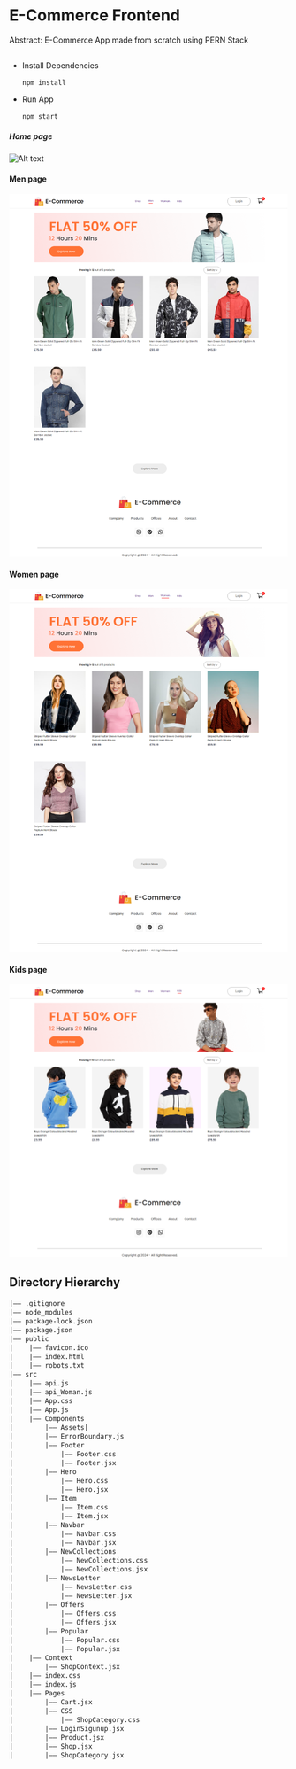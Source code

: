 E-Commerce Frontend
===
Abstract: E-Commerce App made from scratch using PERN Stack

## 
- Install Dependencies
  ```
  npm install
  ```
- Run App
  ```
  npm start
  ```

##### Home page
![Alt text](home.png)

#### Men page
![Alt text](men.png)

#### Women page
![Alt text](woman.png)

#### Kids page
![Alt text](kids.png)

## Directory Hierarchy
```
|—— .gitignore
|—— node_modules
|—— package-lock.json
|—— package.json
|—— public
|    |—— favicon.ico
|    |—— index.html
|    |—— robots.txt
|—— src
|    |—— api.js
|    |—— api_Woman.js
|    |—— App.css
|    |—— App.js
|    |—— Components
|        |—— Assets|           
|        |—— ErrorBoundary.js
|        |—— Footer
|            |—— Footer.css
|            |—— Footer.jsx
|        |—— Hero
|            |—— Hero.css
|            |—— Hero.jsx
|        |—— Item
|            |—— Item.css
|            |—— Item.jsx
|        |—— Navbar
|            |—— Navbar.css
|            |—— Navbar.jsx
|        |—— NewCollections
|            |—— NewCollections.css
|            |—— NewCollections.jsx
|        |—— NewsLetter
|            |—— NewsLetter.css
|            |—— NewsLetter.jsx
|        |—— Offers
|            |—— Offers.css
|            |—— Offers.jsx
|        |—— Popular
|            |—— Popular.css
|            |—— Popular.jsx
|    |—— Context
|        |—— ShopContext.jsx
|    |—— index.css
|    |—— index.js
|    |—— Pages
|        |—— Cart.jsx
|        |—— CSS
|            |—— ShopCategory.css
|        |—— LoginSigunup.jsx
|        |—— Product.jsx
|        |—— Shop.jsx
|        |—— ShopCategory.jsx
```
